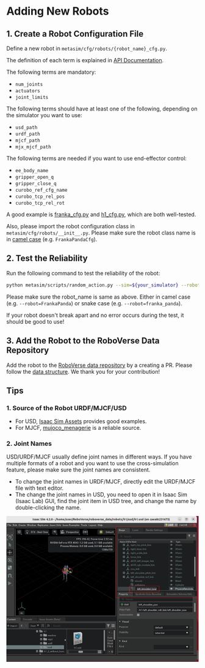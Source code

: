 # Adding New Robots


## 1. Create a Robot Configuration File
Define a new robot in `metasim/cfg/robots/{robot_name}_cfg.py`.

The definition of each term is explained in [API Documentation](https://roboverse.wiki/metasim/api/metasim/metasim.cfg.robots#baserobotcfg).

The following terms are mandatory:
- ``num_joints``
- ``actuators``
- ``joint_limits``

The following terms should have at least one of the following, depending on the simulator you want to use:
- ``usd_path``
- ``urdf_path``
- ``mjcf_path``
- ``mjx_mjcf_path``

The following terms are needed if you want to use end-effector control:
- ``ee_body_name``
- ``gripper_open_q``
- ``gripper_close_q``
- ``curobo_ref_cfg_name``
- ``curobo_tcp_rel_pos``
- ``curobo_tcp_rel_rot``

A good example is [franka_cfg.py](https://github.com/RoboVerseOrg/RoboVerse/blob/main/metasim/cfg/robots/franka_cfg.py) and [h1_cfg.py](https://github.com/RoboVerseOrg/RoboVerse/blob/main/metasim/cfg/robots/h1_cfg.py), which are both well-tested.

Also, please import the robot configuration class in `metasim/cfg/robots/__init__.py`. Please make sure the robot class name is in [camel case](https://en.wikipedia.org/wiki/Camel_case) (e.g. `FrankaPandaCfg`).

## 2. Test the Reliability
Run the following command to test the reliability of the robot:

```bash
python metasim/scripts/random_action.py --sim=${your_simulator} --robot=${robot_name}
```

Please make sure the robot_name is same as above. Either in camel case (e.g. `--robot=FrankaPanda`) or snake case (e.g. `--robot=franka_panda`).

If your robot doesn't break apart and no error occurs during the test, it should be good to use!

## 3. Add the Robot to the RoboVerse Data Repository

Add the robot to the [RoboVerse data repository](https://huggingface.co/datasets/RoboVerseOrg/roboverse_data) by a creating a PR. Please follow the [data structure](https://roboverse.wiki/metasim/developer_guide/data_structure). We thank you for your contribution!

## Tips

### 1. Source of the Robot URDF/MJCF/USD
- For USD, [Isaac Sim Assets](https://docs.isaacsim.omniverse.nvidia.com/latest/assets/usd_assets_robots.html) provides good examples.
- For MJCF, [mujoco_menagerie](https://github.com/google-deepmind/mujoco_menagerie) is a reliable source.

### 2. Joint Names
USD/URDF/MJCF usually define joint names in different ways. If you have multiple formats of a robot and you want to use the cross-simulation feature, please make sure the joint names are consistent.
- To change the joint names in URDF/MJCF, directly edit the URDF/MJCF file with text editor.
- The change the joint names in USD, you need to open it in Isaac Sim (Isaac Lab) GUI, find the joint item in USD tree, and change the name by double-clicking the name.

![Edit USD Joint Name](./images/IsaacSim_edit_joint_name.png)
